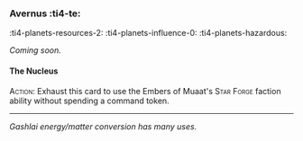 ### Avernus :ti4-te:

:ti4-planets-resources-2: :ti4-planets-influence-0: :ti4-planets-hazardous:

_Coming soon._

#### The Nucleus

<span style="font-variant:small-caps;">Action</span>: Exhaust this card to use the Embers of Muaat's <span style="font-variant:small-caps;">Star Forge</span> faction ability without spending a command token.

---

*Gashlai energy/matter conversion has many uses.*
